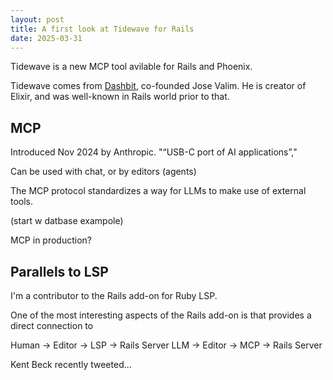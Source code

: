 ```yaml
---
layout: post
title: A first look at Tidewave for Rails
date: 2025-03-31
---
```

Tidewave is a new MCP tool avilable for Rails and Phoenix.

Tidewave comes from [Dashbit](https://dashbit.co), co-founded Jose Valim. He is creator of Elixir, and was well-known in Rails world prior to that.

## MCP

Introduced Nov 2024 by Anthropic. "“USB-C port of AI applications”,"

Can be used with chat, or by editors (agents)

The MCP protocol standardizes a way for LLMs to make use of external tools.

(start w datbase exampole)

MCP in production?

## Parallels to LSP

I'm a contributor to the Rails add-on for Ruby LSP.



One of the most interesting aspects of the Rails add-on is that provides a direct connection to

Human -> Editor -> LSP -> Rails Server
LLM -> Editor -> MCP -> Rails Server



Kent Beck recently tweeted...

##
